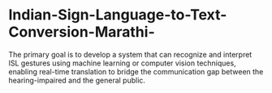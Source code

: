 # Indian-Sign-Language-to-Text-Conversion-Marathi-
The primary goal is to develop a system that can recognize and interpret ISL gestures using machine learning or computer vision techniques, enabling real-time translation to bridge the communication gap between the hearing-impaired and the general public.
